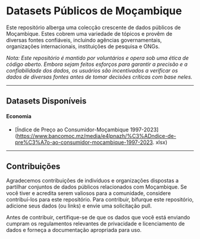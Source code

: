 # Datasets Públicos de Moçambique

Este repositório alberga uma colecção crescente de dados públicos de Moçambique. Estes cobrem uma variedade de tópicos e provêm de diversas fontes confiáveis, incluindo agências governamentais, organizações internacionais, instituições de pesquisa e ONGs.

*Nota: Este repositório é mantido por voluntários e opera sob uma ética de código aberto. Embora sejam feitos esforços para garantir a precisão e a confiabilidade dos dados, os usuários são incentivados a verificar os dados de diversas fontes antes de tomar decisões críticas com base neles.*

---
## Datasets Disponíveis

#### Economia

* [Índice de Preço ao Consumidor-Moçambique 1997-2023](https://www.bancomoc.mz/media/e4lpnazh/%C3%ADndice-de-pre%C3%A7o-ao-consumidor-mocambique-1997-2023. xlsx)

---
## Contribuições

Agradecemos contribuições de indivíduos e organizações dispostas a partilhar conjuntos de dados públicos relacionados com Moçambique. Se você tiver e acredita serem valiosos para a comunidade, considere contribuí-los para este repositório. 
Para contribuir, bifurque este repositório, adicione seus dados (ou links) e envie uma solicitação pull.

Antes de contribuir, certifique-se de que os dados que você está enviando cumpram os regulamentos relevantes de privacidade e licenciamento de dados e forneça a documentação apropriada para uso.
